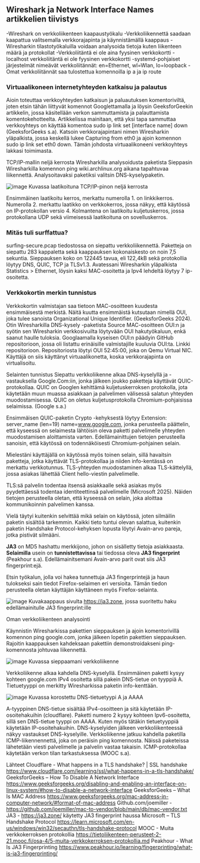 ## Wireshark ja Network Interface Names artikkelien tiivistys
-Wireshark on verkkoliikenteen kaapaustyökalu
-Verkkoliikennettä saadaan kaapattua valitsemalla verkkorajapinta ja käynnistämällä kaappaus
-Wiresharkin tilastotyökaluilla voidaan analysoida tietoja kuten liikenteen määrä ja protokollat
-Verkkoliitäntä ei ole aina fyysinen verkkokortti
-localhost verkkoliitäntä ei ole fyysinen verkkokortti
-systemd-pohjaiset järjestelmät nimeävät verkkoliitännät: en=Ethernet, wl=Wlan, lo=loopback
-Omat verkkoliitännät saa tulostettua komennoilla ip a ja ip route

### Virtuaalikoneen internetyhteyden katkaisu ja palautus
Aioin toteuttaa verkkoyhteyden katkaisun ja paluautuksen komentoriviltä, joten etsin tähän liittyvät komennot Googlettamalla ja löysin GeeksforGeekin artikkelin, jossa käsitellään verkon sammuttamista ja palauttamista komentokehotteelta.
Artikkelissa mainitaan, että yksi tapa sammuttaa verkkoyhteys on käyttää komentoa sudo ip link set [interface name] down (GeeksforGeeks s.a).
Katsoin verkkorajapintani nimen Wiresharkin yläpalkista, jossa keskellä lukee Capturing from eth0 ja ajoin komennon sudo ip link set eth0 down. Tämän johdosta virtuaalikoneeni verkkoyhteys lakkasi toimimasta.

TCP/IP-mallin neljä kerrosta Wiresharkilla analysoidusta paketista
Sieppasin Wiresharkilla komennon ping wiki.archlinux.org aikana tapahtuvaa liikennettä. Analysoitavaksi paketiksi valitsin DNS-kyselypaketin.

![image](https://github.com/user-attachments/assets/a027ed4b-8de0-419c-a277-0a2d3628253b)
Kuvassa laatikoituna TCP/IP-pinon neljä kerrosta

Ensimmäinen laatikoitu kerros, merkattu numerolla 1. on linkkikerros. 
Numerolla 2. merkattu laatikko on verkkokerros, jossa näkyy, että käytössä on IP-protokollan versio 4. 
Kolmantena on laatikoitu kuljetuskerros, jossa protokollana UDP sekä viimeisessä laatikoituna on sovelluskerros.

### Mitäs tuli surffattua?
surfing-secure.pcap tiedostossa on siepattu verkkoliikennettä. Paketteja on siepattu 283 kappaletta sekä kaappauksen kokonaiskesto on noin 7,5 sekuntia.
Sieppauksen koko on 122445 tavua, eli 122,4kB sekä protokollia löytyy DNS, QUIC, TCP ja TLSv1.3.
Avatessani Wiresharkin yläpalkista Statistics > Ethernet, löysin kaksi MAC-osoitetta ja Ipv4 lehdeltä löytyy 7 ip-osoitetta.

### Verkkokortin merkin tunnistus
Verkkokortin valmistajan saa tietoon MAC-osoitteen kuudesta ensimmäisestä merkistä. Näitä kuutta ensimmäistä kutsutaan nimellä OUI, joka tulee sanoista Organizational Unique Identifier. (GeeksforGeeks 2024).
Otin Wiresharkilla DNS-kysely -paketista Source MAC-osoitteen OUI:n ja syötin sen Wiresharkin verkkosivuilta löytyvään OUI hakutyökaluun, enkä saanut haulle tuloksia.
Googlaamalla kyseisen OUI:n päädyin GitHub repositorioon, jossa oli listattu erinäisille valmistajille kuuluvia OUI:ta. Linkki repositorioon.
Repositoriosta löytyi OUI 52:45:00, joka on Qemu Virtual NIC. Käyttäjä on siis käyttänyt virtuaalikonetta, koska verkkorajapinta on virtualisoitu.

Selainten tunnistus
Siepattu verkkoliikenne alkaa DNS-kyselyllä ja -vastauksella Google.Com:iin, jonka jälkeen joukko paketteja käyttävät QUIC-protokollaa.
QUIC on Googlen kehittämä kuljetuskerroksen protokolla, jota käytetään muun muassa asiakkaan ja palvelimen välisessä salatun yhteyden muodostamisessa. QUIC on oletus kuljetusprotokolla Chromium-pohjaisissa selaimissa. (Google s.a.)

Ensimmäisen QUIC-paketin Crypto -kehyksestä löytyy Extension: server_name (len=19) name=www.google.com, jonka perusteella päättelin, että kyseessä on selaimesta lähtöisin oleva paketti palvelimelle yhteyden muodostamisen aloittamista varten.
Edellämainittujen tietojen perusteella sanoisin, että käytössä on todennäköisesti Chromium-pohjainen selain.

Mielestäni käyttäjällä on käytössä myös toinen selain, sillä havaitsin paketteja, jotka käyttävät TLS-protokollaa ja niiden info-kentässä on merkattu verkkotunnus.
TLS-yhteyden muodostaminen alkaa TLS-kättelyllä, jossa asiakas lähettää Client hello-viestin palvelimelle. 

TLS:sä palvelin todentaa itsensä asiakkaalle sekä asiakas myös pyydettäessä todentaa identiteettinsä palvelimelle (Microsoft 2025).
Näiden tietojen perusteella oletan, että kyseessä on selain, joka aloittaa kommunikoinnin palvelimen kanssa.

Vielä täytyi kuitenkin selvittää mikä selain on käytössä, joten silmäilin paketin sisältöä tarkemmin.
Kaikki tieto tuntui olevan salattua, kuitenkin paketin Handshake Protocol-kehyksen lopusta löytyi Avain-arvo pareja, jotka pistivät silmääni. 

**JA3** on MD5 hashattu merkkijono, johon on sisälletty tietoja asiakkaasta. **Selaimilla** usein on **tunnistettavissa** tai tiedossa oleva **JA3 fingerprint** (Peakhour s.a).
Edellämainitsemani Avain-arvo parit ovat siis JA3 fingerprint:ejä.

Etsin työkalun, jolla voi hakea tunnettuja JA3 fingerprintejä ja haun tulokseksi sain tiedot Firefox-selaimen eri versioita. Tämän tiedon perusteella oletan käyttäjän käyttäneen myös Firefox-selainta.

![image](https://github.com/user-attachments/assets/478bdfa4-6a73-4e26-9434-f3cb19c006fc)
 Kuvakaappaus sivulta https://ja3.zone, jossa suoritettu haku edellämainitulle JA3 fingerprint:ille

Oman verkkoliikenteen analysointi

Käynnistin Wiresharkissa pakettien sieppauksen ja ajoin komentorivillä komennon ping google.com, jonka jälkeen lopetin pakettien sieppauksen. Rajoitin kaappauksen kahdeksaan pakettiin demonstroidakseni ping-komennosta johtuvaa liikennettä.

![image](https://github.com/user-attachments/assets/39da58eb-86d5-4248-9076-2ec95de8ac01)
Kuvassa sieppaamani verkkoliikenne

Verkkoliikenne alkaa kahdella DNS-kyselyllä. Ensimmäinen paketti kysyy kohteen google.com IPv4 osoitetta sillä pakein DNS-tietue on tyyppiä A.
Tietuetyyppi on merkitty Wiresharkissa paketin info-kenttään.

![image](https://github.com/user-attachments/assets/faedb17e-4c33-4892-9bc1-d66daa0d4456)
Kuvassa korostettu DNS-tietuetyypi A ja AAAA

A-tyyppinen DNS-tietue sisältää IPv4-osoitteen ja sitä käytetään IP-osoitehakuihin (cloudflare).
Paketti numero 2 kysyy kohteen Ipv6-osoitetta, sillä sen DNS-tietue tyyppi on AAAA. Kuten myös tätäkin tietuetyyppiä käytetään IP-osoitehakuihin.
DNS-kyselyiden jälkeen verkkoliikenteessä näkyy vastaukset DNS-kyselyille. Verkkoliikenne jatkuu kahdella paketilla ICMP-liikennennettä, joka on peräisin ping komennosta. Näissä paketeissa lähetetään viesti palvelimelle ja palvelin vastaa takaisin. ICMP-protokollaa käytetään verkon tilan tarkastuksessa (MOOC s.a). 

Lähteet
Cloudflare - What happens in a TLS handshake? | SSL handshake https://www.cloudflare.com/learning/ssl/what-happens-in-a-tls-handshake/
GeeksforGeeks – How To Disable A Network Interface https://www.geeksforgeeks.org/disabling-and-enabling-an-interface-on-linux-system/#how-to-disable-a-network-interface
GeeksforGeeks – What Is MAC Address 
https://www.geeksforgeeks.org/mac-address-in-computer-network/#format-of-mac-address
Github.com/joemiller - https://github.com/joemiller/mac-to-vendor/blob/main/db/mac-vendor.txt
JA3 - https://ja3.zone/ käytetty JA3 fingerprint haussa
Microsoft – TLS Handshake Protocol https://learn.microsoft.com/en-us/windows/win32/secauthn/tls-handshake-protocol
MOOC - Muita verkkokerroksen protokollia https://tietoliikenteen-perusteet-2-21.mooc.fi/osa-4/5-muita-verkkokerroksen-protokollia.md
Peakhour - What Is JA3 Fingerprinting https://www.peakhour.io/learning/fingerprinting/what-is-ja3-fingerprinting/
